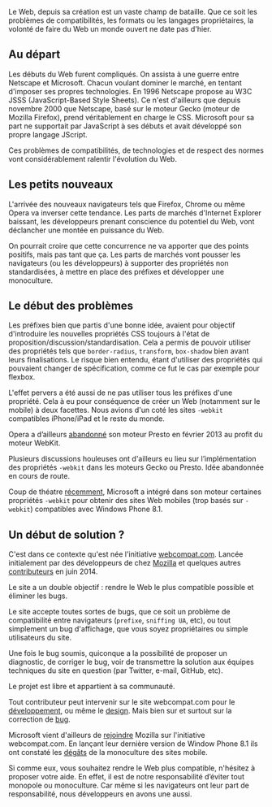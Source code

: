 Le Web, depuis sa création est un vaste champ de bataille. Que ce soit les problèmes de compatibilités, les formats ou les langages propriétaires, la volonté de faire du Web un monde ouvert ne date pas d'hier.

## Au départ

Les débuts du Web furent compliqués. On assista à une guerre entre Netscape et Microsoft. Chacun voulant dominer le marché, en tentant d'imposer ses propres technologies. En 1996 Netscape propose au W3C JSSS (JavaScript-Based Style Sheets). Ce n'est d'ailleurs que depuis novembre 2000 que Netscape, basé sur le moteur Gecko (moteur de Mozilla Firefox), prend véritablement en charge le CSS. Microsoft pour sa part ne supportait par JavaScript à ses débuts et avait développé son propre langage JScript.

Ces problèmes de compatibilités, de technologies et de respect des normes vont considérablement ralentir l'évolution du Web.

## Les petits nouveaux

L'arrivée des nouveaux navigateurs tels que Firefox, Chrome ou même Opera va inverser cette tendance. Les parts de marchés d'Internet Explorer baissant, les développeurs prenant conscience du potentiel du Web, vont déclancher une montée en puissance du Web.

On pourrait croire que cette concurrence ne va apporter que des points positifs, mais pas tant que ça. Les parts de marchés vont pousser les navigateurs (ou les développeurs) à supporter des propriétés non standardisées, à mettre en place des préfixes et développer une monoculture.

## Le début des problèmes

Les préfixes bien que partis d'une bonne idée, avaient pour objectif d'introduire les nouvelles propriétés CSS  toujours à l'état de proposition/discussion/standardisation. Cela a permis de pouvoir utiliser des propriétés tels que  `border-radius`, `transform`, `box-shadow` bien avant leurs finalisations. Le risque bien entendu, étant d'utiliser des propriétés qui pouvaient changer de spécification, comme ce fut le cas par exemple pour flexbox.

L'effet pervers a été aussi de ne pas utiliser tous les préfixes d'une propriété. Cela à eu pour conséquence de créer un Web (notamment sur le mobile) à deux facettes. Nous avions d'un coté les sites `-webkit` compatibles iPhone/iPad et le reste du monde.

Opera a d’ailleurs [abandonné](http://thenextweb.com/insider/2013/02/13/opera-300-million-users-webkit/) son moteur Presto en février 2013 au profit du moteur WebKit.

Plusieurs discussions houleuses ont d'ailleurs eu lieu sur l’implémentation des propriétés `-webkit` dans les moteurs Gecko ou Presto. Idée abandonnée en cours de route.


Coup de théatre [récemment](http://blogs.msdn.com/b/ie/archive/2014/07/31/the-mobile-web-should-just-work-for-everyone.aspx), Microsoft a intégré dans son moteur certaines propriétés `-webkit` pour obtenir des sites Web mobiles (trop basés sur `-webkit`) compatibles avec Windows Phone 8.1.

## Un début de solution ?

C'est dans ce contexte qu'est née l'initiative [webcompat.com](http://webcompat.com). Lancée initialement par des développeurs de chez [Mozilla](https://hacks.mozilla.org/2014/06/introducing-webcompat-com/) et quelques autres [contributeurs](https://github.com/webcompat/webcompat.com/graphs/contributors) en juin 2014.

Le site a un double objectif : rendre le Web le plus compatible possible et éliminer les bugs.

Le site accepte toutes sortes de bugs, que ce soit un problème de compatibilité entre navigateurs (`prefixe`, `sniffing UA`, etc), ou tout simplement un bug d'affichage, que vous soyez propriétaires ou simple utilisateurs du site.

Une fois le bug soumis, quiconque a la possibilité de proposer un diagnostic, de corriger le bug, voir de transmettre la solution aux équipes techniques du site en question (par Twitter, e-mail, GitHub, etc).

Le projet est libre et appartient à sa communauté.

Tout contributeur peut intervenir sur le site webcompat.com pour le [développement](https://github.com/webcompat/webcompat.com/issues?q=is%3Aopen+is%3Aissue+label%3Ahelp-wanted), ou même le [design](https://github.com/webcompat/webcompat.com/issues?q=is%3Aopen+is%3Aissue+label%3Adesign).  Mais bien sur et surtout sur la correction de [bug](https://github.com/webcompat/web-bugs/issues?q=is%3Aopen+is%3Aissue).

Microsoft vient d'ailleurs de [rejoindre](http://blogs.msdn.com/b/ie/archive/2014/07/31/the-mobile-web-should-just-work-for-everyone.aspx) Mozilla sur l'initiative webcompat.com. En lançant leur dernière version de Window Phone 8.1 ils ont constaté les [dégâts](https://github.com/webcompat/web-bugs/issues?q=is%3Aissue+is%3Aopen+is%3Aclosed+label%3Aie) de la monoculture des sites mobile.


Si comme eux, vous souhaitez rendre le Web plus compatible, n'hésitez à proposer votre aide. En effet, il est de notre responsabilité d’éviter tout monopole ou monoculture. Car même si les navigateurs ont leur part de responsabilité, nous développeurs en avons une aussi.
